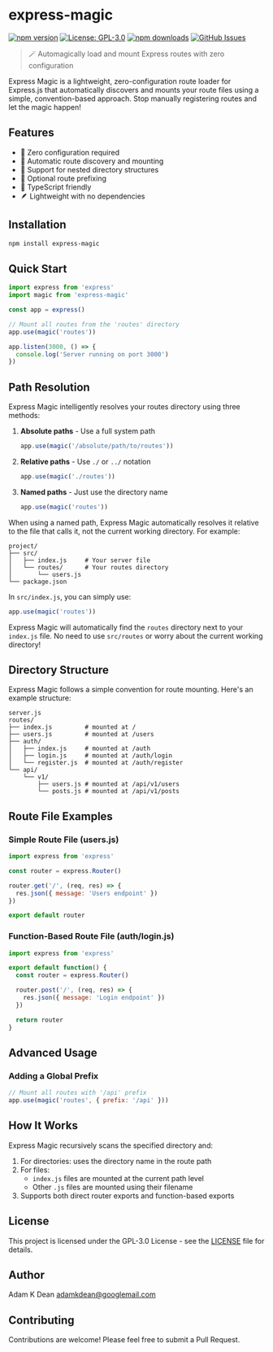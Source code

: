 # express-magic

[![npm version](https://img.shields.io/npm/v/express-magic.svg)](https://www.npmjs.com/package/express-magic)
[![License: GPL-3.0](https://img.shields.io/badge/License-GPL--3.0-blue.svg)](https://www.gnu.org/licenses/gpl-3.0)
[![npm downloads](https://img.shields.io/npm/dm/express-magic.svg)](https://www.npmjs.com/package/express-magic)
[![GitHub Issues](https://img.shields.io/github/issues/adamkdean/express-magic.svg)](https://github.com/adamkdean/express-magic/issues)

> 🪄 Automagically load and mount Express routes with zero configuration

Express Magic is a lightweight, zero-configuration route loader for Express.js that automatically discovers and mounts your route files using a simple, convention-based approach. Stop manually registering routes and let the magic happen!

## Features

- 🚀 Zero configuration required
- 📁 Automatic route discovery and mounting
- 🌳 Support for nested directory structures
- 🎯 Optional route prefixing
- 💪 TypeScript friendly
- 🪶 Lightweight with no dependencies

## Installation

```bash
npm install express-magic
```

## Quick Start

```javascript
import express from 'express'
import magic from 'express-magic'

const app = express()

// Mount all routes from the 'routes' directory
app.use(magic('routes'))

app.listen(3000, () => {
  console.log('Server running on port 3000')
})
```

## Path Resolution

Express Magic intelligently resolves your routes directory using three methods:

1. **Absolute paths** - Use a full system path
   ```javascript
   app.use(magic('/absolute/path/to/routes'))
   ```

2. **Relative paths** - Use `./` or `../` notation
   ```javascript
   app.use(magic('./routes'))
   ```

3. **Named paths** - Just use the directory name
   ```javascript
   app.use(magic('routes'))
   ```

When using a named path, Express Magic automatically resolves it relative to the file that calls it, not the current working directory. For example:

```
project/
├── src/
│   ├── index.js     # Your server file
│   └── routes/      # Your routes directory
│       └── users.js
└── package.json
```

In `src/index.js`, you can simply use:
```javascript
app.use(magic('routes'))
```

Express Magic will automatically find the `routes` directory next to your `index.js` file. No need to use `src/routes` or worry about the current working directory!

## Directory Structure

Express Magic follows a simple convention for route mounting. Here's an example structure:

```
server.js
routes/
├── index.js         # mounted at /
├── users.js         # mounted at /users
├── auth/
│   ├── index.js     # mounted at /auth
│   ├── login.js     # mounted at /auth/login
│   └── register.js  # mounted at /auth/register
└── api/
    └── v1/
        ├── users.js # mounted at /api/v1/users
        └── posts.js # mounted at /api/v1/posts
```

## Route File Examples

### Simple Route File (users.js)

```javascript
import express from 'express'

const router = express.Router()

router.get('/', (req, res) => {
  res.json({ message: 'Users endpoint' })
})

export default router
```

### Function-Based Route File (auth/login.js)

```javascript
import express from 'express'

export default function() {
  const router = express.Router()

  router.post('/', (req, res) => {
    res.json({ message: 'Login endpoint' })
  })

  return router
}
```

## Advanced Usage

### Adding a Global Prefix

```javascript
// Mount all routes with '/api' prefix
app.use(magic('routes', { prefix: '/api' }))
```

## How It Works

Express Magic recursively scans the specified directory and:

1. For directories: uses the directory name in the route path
2. For files:
   - `index.js` files are mounted at the current path level
   - Other `.js` files are mounted using their filename
3. Supports both direct router exports and function-based exports

## License

This project is licensed under the GPL-3.0 License - see the [LICENSE](LICENSE) file for details.

## Author

Adam K Dean <adamkdean@googlemail.com>

## Contributing

Contributions are welcome! Please feel free to submit a Pull Request.